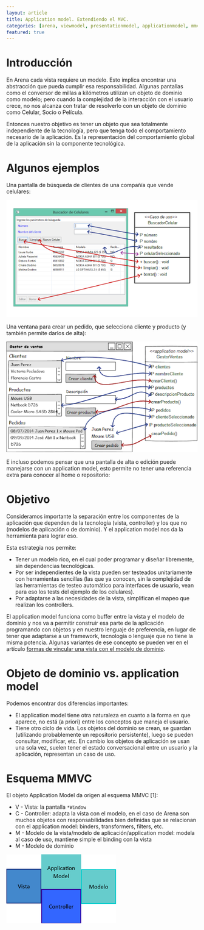 ```yaml
---
layout: article
title: Application model. Extendiendo el MVC.
categories: [arena, viewmodel, presentationmodel, applicationmodel, mmvc, mvvm]
featured: true
---
```


# Introducción

En Arena cada vista requiere un modelo. Esto implica encontrar una abstracción que pueda cumplir esa responsabilidad. Algunas pantallas como el conversor de millas a kilómetros utilizan un objeto de dominio como modelo; pero cuando la complejidad de la interacción con el usuario crece, no nos alcanza con tratar de resolverlo con un objeto de dominio como Celular, Socio o Película.

Entonces nuestro objetivo es tener un objeto que sea totalmente independiente de la tecnología, pero que tenga todo el comportamiento necesario de la aplicación. Es la representación del comportamiento global de la aplicación sin la componente tecnológica.

# Algunos ejemplos

Una pantalla de búsqueda de clientes de una compañía que vende celulares:

![image](/img/wiki/mmvc-ejemplo1.png)

Una ventana para crear un pedido, que selecciona cliente y producto (y también permite darlos de alta):

![image](/img/wiki/mmvc-ejemplo2.png)

E incluso podemos pensar que una pantalla de alta o edición puede manejarse con un application model, esto permite no tener una referencia extra para conocer al home o repositorio:

# Objetivo

Consideramos importante la separación entre los componentes de la aplicación que dependen de la tecnología (vista, controller) y los que no (modelos de aplicación o de dominio). Y el application model nos da la herramienta para lograr eso.

Esta estrategia nos permite:

- Tener un modelo rico, en el cual poder programar y diseñar libremente, sin dependencias tecnológicas.
- Por ser independientes de la vista pueden ser testeados unitariamente con herramientas sencillas (las que ya conocen, sin la complejidad de las herramientas de testeo automático para interfaces de usuario, vean para eso los tests del ejemplo de los celulares).
- Por adaptarse a las necesidades de la vista, simplifican el mapeo que realizan los controllers.

El application model funciona como buffer entre la vista y el modelo de dominio y nos va a permitir construir esa parte de la aplicación programando con objetos y en nuestro lenguaje de preferencia, en lugar de tener que adaptarse a un framework, tecnología o lenguaje que no tiene la misma potencia. Algunas variantes de ese concepto se pueden ver en el artículo [formas de vincular una vista con el modelo de dominio](ui-mvcpesado-formas-de-vincular-una-vista-con-el-modelo-de-dominio.html).

# Objeto de dominio vs. application model

Podemos encontrar dos diferencias importantes:

- El application model tiene otra naturaleza en cuanto a la forma en que aparece, no está (a priori) entre los conceptos que maneja el usuario.
- Tiene otro ciclo de vida. Los objetos del dominio se crean, se guardan (utilizando probablemente un repositorio persistente), luego se pueden consultar, modificar, etc. En cambio los objetos de aplicación se usan una sola vez, suelen tener el estado conversacional entre un usuario y la aplicación, representan un caso de uso.

# Esquema MMVC

El objeto Application Model da origen al esquema MMVC [1]:

- V - Vista: la pantalla `*Window`
- C - Controller: adapta la vista con el modelo, en el caso de Arena son muchos objetos con responsabilidades bien definidas que se relacionan con el application model: binders, transformers, filters, etc.
- M - Modelo de la vista/modelo de aplicación/application model: modela al caso de uso, mantiene simple el binding con la vista
- M - Modelo de dominio

![image](/img/wiki/mmvc-grafico.png)

